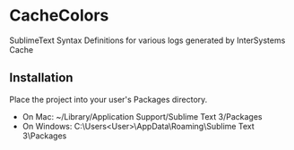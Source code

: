 # CacheColors

SublimeText Syntax Definitions for various logs generated by InterSystems Cache

## Installation

Place the project into your user's Packages directory.

 - On Mac: ~/Library/Application Support/Sublime Text 3/Packages
 - On Windows: C:\Users\<User>\AppData\Roaming\Sublime Text 3\Packages

